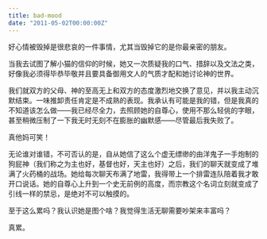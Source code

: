 ```yaml
---
title: bad-mood
date: "2011-05-02T00:00:00Z"
---
```


好心情被毁掉是很悲哀的一件事情，尤其当毁掉它的是你最亲密的朋友。

当我去试图了解小猫的信仰的时候，她又一次质疑我的口气、措辞以及文法之类，好像我必须得毕恭毕敬并且要具备御用文人的气质才配和她讨论神的世界。

我们就双方的父母、神的至高无上和双方的态度激烈地交换了意见，并以我主动沉默结束。一味推卸责任肯定是不成熟的表现。我承认有可能是我的错，但是我真的不知道该怎么做——我已经尽全力，去照顾她的自尊心，使用不那么轻佻的字眼，甚至稍微压制了一下我无时无刻不在膨胀的幽默感——尽管最后我失败了。

真他妈可笑！

无论谁对谁错，不可否认的是，自从她信了这么个虚无缥缈的由洋鬼子一手炮制的狗屁神（我们称之为主也好，基督也好，天主也好）之后，我们的聊天就变成了堆满了火药桶的战场。她给每次聊天布满了地雷，我得带上一个排雷连队陪着我才敢开口说话。她的自尊心上升到一个史无前例的高度，而宗教这个名词立刻就变成了引线一样的禁忌，是绝对不可以触摸的。

至于这么累吗？我认识她是图个啥？我觉得生活无聊需要吵架来丰富吗？

真累。
